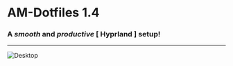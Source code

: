
# AM-Dotfiles 1.4
### A *smooth* and *productive* [ Hyprland ] setup!

--------------------------------------------------

![Desktop](/Images/screenshot-1.png)
